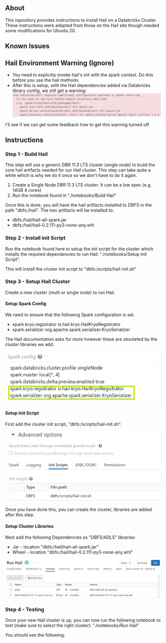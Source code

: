 ## About
This repository provides instructions to install Hail on a Databricks Cluster. These instructions were adapted from those
on the Hail site though needed some modifications for Ubuntu 20.

## Known Issues

## Hail Environment Warning (Ignore)

* You need to explicitly invoke hail's init with the spark context. Do this before you use the hail methods.
* After this is setup, with the Hail dependencies added via Databricks library config, we still get a warning: ![hail-warning](./images/hail-warning.png)

I'll see if we can get some feedback how to get this warning turned off.

## Instructions

### Step 1 - Build Hail

This step will use a generic DBR 11.3 LTS cluster (single node) to build
the core hail artifacts needed for our Hail cluster. This step can take quite a while
which is why we do it once so we don't have to do it again.

1. Create a Single Node DBR 11.3 LTS cluster. It can be a low spec (e.g. 14GB 4 cores)
2. Run the notebook found in "./notebooks/Build Hail"

Once this is done, you will have the hail artifacts installed to DBFS in the path "dbfs:/hail". The two artifacts will be installed to:

* dbfs:/hail/hail-all-spark.jar
* dbfs:/hail/hail-0.2.111-py3-none-any.whl

### Step 2 - Install init Script

Run the notebook found here to setup the init script for the cluster which installs the required dependencies to run Hail: "./notebooks/Setup Init Script".

This will install the cluster init script to "dbfs:/scripts/hail-init.sh" 

### Step 3 - Setup Hail Cluster
Create a new cluster (multi or single node) to run Hail.

#### Setup Spark Config
We need to ensure that the following Spark configuration is set.

* spark.kryo.registrator is.hail.kryo.HailKryoRegistrator
* spark.serializer org.apache.spark.serializer.KryoSerializer

The Hail documentation asks for more however these are obsoleted by the cluster libraries we add.

![hail-init-script](./images/hail-spark-config.png)

#### Setup Init Script
First add the cluster init script, "dbfs:/scripts/hail-init.sh".

![hail-init-script](./images/hail-init-script.png)

Once you have done this, you can create the cluster, libraries are added after this step.

#### Setup Cluster Libraries
Next add the following Dependencies as "DBFS/ADLS" libraries:
* Jar - location "dbfs:/hail/hail-all-spark.jar"
* Wheel - location "dbfs:/hail/hail-0.2.111-py3-none-any.whl"

![hail-libraries](./images/hail-libraries.png)



### Step 4 - Testing
Once your new Hail cluster is up, you can now run the following notebook to test (make sure to select the right cluster): "./notebooks/Run Hail"

You should see the following:




